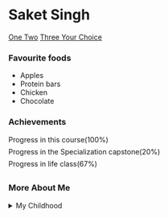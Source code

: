 
<!DOCTYPE html>
<html>
<head>
<meta charset="UTF-8">
<title> my first assignemnt</title>
</head>
<body>
 <h1> Saket Singh </h1>
<p>
<a href="One"> One </a>
<a href="Two"> Two</a>
<a href="Three"> Three </a>
<a href="Your choice"> Your Choice </a>
</p>
<h3> Favourite foods</h3>
<ul>
<li> Apples </li>
<li> Protein bars </li>
<li> Chicken </li>
<li> Chocolate </li>
</ul>
<h3> Achievements </h3>
<div class="w3-border">
   <div class="w3-blue" role="progressbar" aria-valuenow="100"
  aria-valuemin="0" aria-valuemax="100" style="height:24px;width:70%">
    <span class="sr-only">Progress in this course(100%)</span>
  </div>
</div>
<div class="w3-border">
   <div class="w3-blue" role="progressbar" aria-valuenow="0.2"
  aria-valuemin="0" aria-valuemax="1" style="height:24px;width:70%">
    <span class="sr-only">Progress in the Specialization capstone(20%)</span>
  </div>
</div>
<div class="w3-border">
   <div class="w3-blue" role="progressbar" aria-valuenow="67"
  aria-valuemin="0" aria-valuemax="100" style="height:24px;width:70%">
    <span class="sr-only">Progress in life class(67%)</span>
  </div>
</div>
<h3> More About Me </h3>
<details>
  <summary>My Childhood</summary>
  <p>Myself Saket Singh.I was born and brought up in Lucknow,Uttar pradesh.</p>
<address> Lucknow,Uttar Pradesh,India-226005</address>
<a href="http://intro-webdesign.com/"> 
<img src="E:\BCA\BCA 1st sem\Course era\newlogo.png" alt="logo of the site"></a> This page was craeted by Saket Singh & Colleen van lent.To learn more about web design, visit <a href="http://intro-webdesign.com/"> Intro to Web Design.</a>
</body>
</html>
 
